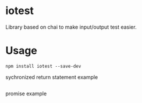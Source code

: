 # iotest

Library based on chai to make input/output test easier.

# Usage

`npm install iotest --save-dev`

sychronized return statement example
```

```

promise example
```

```

